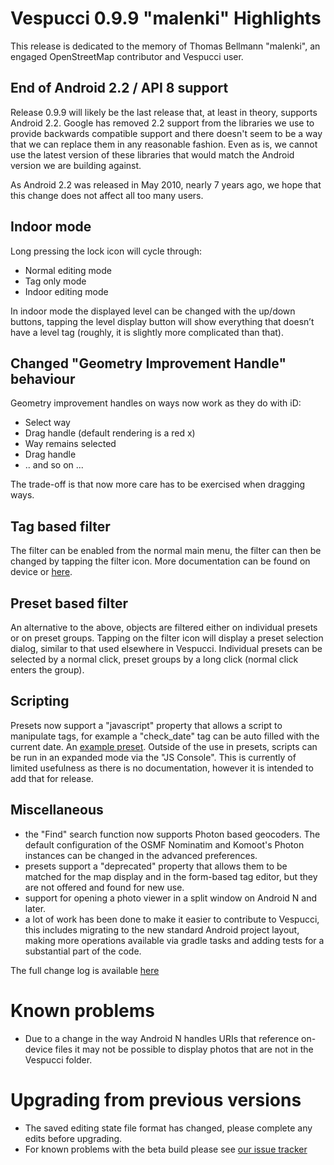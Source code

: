 # Vespucci 0.9.9 "malenki" Highlights

This release is dedicated to the memory of Thomas Bellmann "malenki", an engaged OpenStreetMap contributor and Vespucci user.

## End of Android 2.2 / API 8 support

Release 0.9.9 will likely be the last release that, at least in theory, supports Android 2.2. Google has removed 2.2 support from the libraries we use to provide backwards compatible support and there doesn't seem to be a way that we can replace them in any reasonable fashion. Even as is, we cannot use the latest version of these libraries that would match the Android version we are building against.

As Android 2.2 was released in May 2010, nearly 7 years ago, we hope that this change does not affect all too many users.

## Indoor mode

Long pressing the lock icon will cycle through:

 * Normal editing mode
 * Tag only mode
 * Indoor editing mode
   
In indoor mode the displayed level can be changed with the up/down buttons, tapping the level display button will show everything that doesn’t have a level tag (roughly, it is slightly more complicated than that). 
 
## Changed "Geometry Improvement Handle" behaviour
 
Geometry improvement handles on ways now work as they do with iD: 

 * Select way
 * Drag handle (default rendering is a red x)
 * Way remains selected
 * Drag handle
 * .. and so on ...
        
The trade-off is that now more care has to be exercised when dragging ways.
	
## Tag based filter

The filter can be enabled from the normal main menu, the filter can then be changed by tapping the filter icon. More documentation can be found on device or [here](https://github.com/MarcusWolschon/osmeditor4android/blob/master/documentation/docs/help/en/Tag%20filter.md).

## Preset based filter

An alternative to the above, objects are filtered either on individual presets or on preset groups. Tapping on the filter icon will display a preset selection dialog, similar to that used elsewhere in Vespucci. Individual presets can be selected by a normal click, preset groups by a long click (normal click enters the group).

## Scripting

Presets now support a "javascript" property that allows a script to manipulate tags, for example a "check_date" tag can be auto filled with the current date. An [example preset](https://github.com/simonpoole/preset-scripting-examples).  Outside of the use in presets, scripts can be run in an expanded mode via the "JS Console". This is currently of limited usefulness as there is no documentation, however it is intended to add that for release.

## Miscellaneous 

 * the "Find" search function now supports Photon based geocoders. The default configuration of the OSMF Nominatim and Komoot's Photon instances can be changed in the advanced preferences.
 * presets support a "deprecated" property that allows them to be matched for the map display and in the form-based tag editor, but they are not offered and found for new use.
 * support for opening a photo viewer in a split window on Android N and later.
 * a lot of work has been done to make it easier to contribute to Vespucci, this includes migrating to the new standard Android project layout, making more operations available via gradle tasks and adding tests for a substantial part of the code.

The full change log is available [here](https://github.com/MarcusWolschon/osmeditor4android/commits/master)

# Known problems

* Due to a change in the way Android N handles URIs that reference on-device files it may not be possible to display photos that are not in the Vespucci folder.

# Upgrading from previous versions

* The saved editing state file format has changed, please complete any edits before upgrading.
* For known problems with the beta build please see [our issue tracker](https://github.com/MarcusWolschon/osmeditor4android/issues)

